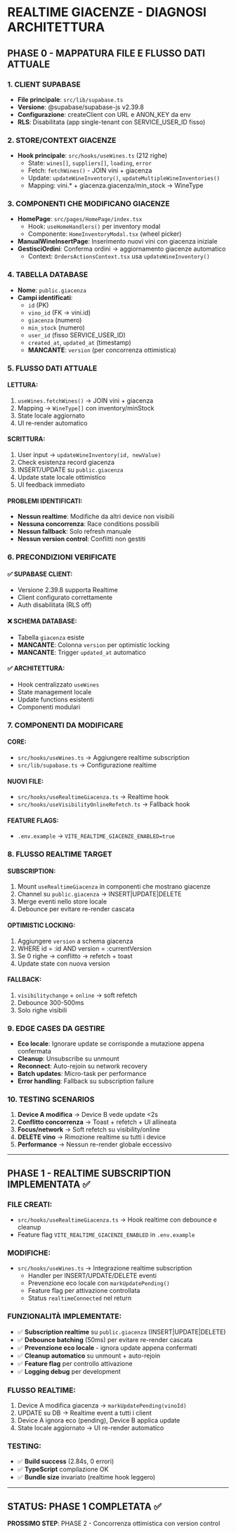 # REALTIME GIACENZE - DIAGNOSI ARCHITETTURA

## PHASE 0 - MAPPATURA FILE E FLUSSO DATI ATTUALE

### 1. CLIENT SUPABASE
- **File principale**: `src/lib/supabase.ts`
- **Versione**: @supabase/supabase-js v2.39.8
- **Configurazione**: createClient con URL e ANON_KEY da env
- **RLS**: Disabilitata (app single-tenant con SERVICE_USER_ID fisso)

### 2. STORE/CONTEXT GIACENZE
- **Hook principale**: `src/hooks/useWines.ts` (212 righe)
  - State: `wines[]`, `suppliers[]`, `loading`, `error`
  - Fetch: `fetchWines()` - JOIN vini + giacenza
  - Update: `updateWineInventory()`, `updateMultipleWineInventories()`
  - Mapping: vini.* + giacenza.giacenza/min_stock → WineType

### 3. COMPONENTI CHE MODIFICANO GIACENZE
- **HomePage**: `src/pages/HomePage/index.tsx`
  - Hook: `useHomeHandlers()` per inventory modal
  - Componente: `HomeInventoryModal.tsx` (wheel picker)
- **ManualWineInsertPage**: Inserimento nuovi vini con giacenza iniziale
- **GestisciOrdini**: Conferma ordini → aggiornamento giacenze automatico
  - Context: `OrdersActionsContext.tsx` usa `updateWineInventory()`

### 4. TABELLA DATABASE
- **Nome**: `public.giacenza`
- **Campi identificati**:
  - `id` (PK)
  - `vino_id` (FK → vini.id)
  - `giacenza` (numero)
  - `min_stock` (numero)
  - `user_id` (fisso SERVICE_USER_ID)
  - `created_at`, `updated_at` (timestamp)
  - **MANCANTE**: `version` (per concorrenza ottimistica)

### 5. FLUSSO DATI ATTUALE

#### LETTURA:
1. `useWines.fetchWines()` → JOIN vini + giacenza
2. Mapping → `WineType[]` con inventory/minStock
3. State locale aggiornato
4. UI re-render automatico

#### SCRITTURA:
1. User input → `updateWineInventory(id, newValue)`
2. Check esistenza record giacenza
3. INSERT/UPDATE su `public.giacenza`
4. Update state locale ottimistico
5. UI feedback immediato

#### PROBLEMI IDENTIFICATI:
- **Nessun realtime**: Modifiche da altri device non visibili
- **Nessuna concorrenza**: Race conditions possibili
- **Nessun fallback**: Solo refresh manuale
- **Nessun version control**: Conflitti non gestiti

### 6. PRECONDIZIONI VERIFICATE

#### ✅ SUPABASE CLIENT:
- Versione 2.39.8 supporta Realtime
- Client configurato correttamente
- Auth disabilitata (RLS off)

#### ❌ SCHEMA DATABASE:
- Tabella `giacenza` esiste
- **MANCANTE**: Colonna `version` per optimistic locking
- **MANCANTE**: Trigger `updated_at` automatico

#### ✅ ARCHITETTURA:
- Hook centralizzato `useWines`
- State management locale
- Update functions esistenti
- Componenti modulari

### 7. COMPONENTI DA MODIFICARE

#### CORE:
- `src/hooks/useWines.ts` → Aggiungere realtime subscription
- `src/lib/supabase.ts` → Configurazione realtime

#### NUOVI FILE:
- `src/hooks/useRealtimeGiacenza.ts` → Realtime hook
- `src/hooks/useVisibilityOnlineRefetch.ts` → Fallback hook

#### FEATURE FLAGS:
- `.env.example` → `VITE_REALTIME_GIACENZE_ENABLED=true`

### 8. FLUSSO REALTIME TARGET

#### SUBSCRIPTION:
1. Mount `useRealtimeGiacenza` in componenti che mostrano giacenze
2. Channel su `public.giacenza` → INSERT|UPDATE|DELETE
3. Merge eventi nello store locale
4. Debounce per evitare re-render cascata

#### OPTIMISTIC LOCKING:
1. Aggiungere `version` a schema giacenza
2. WHERE id = :id AND version = :currentVersion
3. Se 0 righe → conflitto → refetch + toast
4. Update state con nuova version

#### FALLBACK:
1. `visibilitychange` + `online` → soft refetch
2. Debounce 300-500ms
3. Solo righe visibili

### 9. EDGE CASES DA GESTIRE

- **Eco locale**: Ignorare update se corrisponde a mutazione appena confermata
- **Cleanup**: Unsubscribe su unmount
- **Reconnect**: Auto-rejoin su network recovery
- **Batch updates**: Micro-task per performance
- **Error handling**: Fallback su subscription failure

### 10. TESTING SCENARIOS

1. **Device A modifica** → Device B vede update <2s
2. **Conflitto concorrenza** → Toast + refetch + UI allineata
3. **Focus/network** → Soft refetch su visibility/online
4. **DELETE vino** → Rimozione realtime su tutti i device
5. **Performance** → Nessun re-render globale eccessivo

---

## PHASE 1 - REALTIME SUBSCRIPTION IMPLEMENTATA ✅

### FILE CREATI:
- `src/hooks/useRealtimeGiacenza.ts` → Hook realtime con debounce e cleanup
- Feature flag `VITE_REALTIME_GIACENZE_ENABLED` in `.env.example`

### MODIFICHE:
- `src/hooks/useWines.ts` → Integrazione realtime subscription
  - Handler per INSERT/UPDATE/DELETE eventi
  - Prevenzione eco locale con `markUpdatePending()`
  - Feature flag per attivazione controllata
  - Status `realtimeConnected` nel return

### FUNZIONALITÀ IMPLEMENTATE:
- ✅ **Subscription realtime** su `public.giacenza` (INSERT|UPDATE|DELETE)
- ✅ **Debounce batching** (50ms) per evitare re-render cascata
- ✅ **Prevenzione eco locale** - ignora update appena confermati
- ✅ **Cleanup automatico** su unmount + auto-rejoin
- ✅ **Feature flag** per controllo attivazione
- ✅ **Logging debug** per development

### FLUSSO REALTIME:
1. Device A modifica giacenza → `markUpdatePending(vinoId)`
2. UPDATE su DB → Realtime event a tutti i client
3. Device A ignora eco (pending), Device B applica update
4. State locale aggiornato → UI re-render automatico

### TESTING:
- ✅ **Build success** (2.84s, 0 errori)
- ✅ **TypeScript** compilazione OK
- ✅ **Bundle size** invariato (realtime hook leggero)

---

## STATUS: PHASE 1 COMPLETATA ✅

**PROSSIMO STEP**: PHASE 2 - Concorrenza ottimistica con version control
